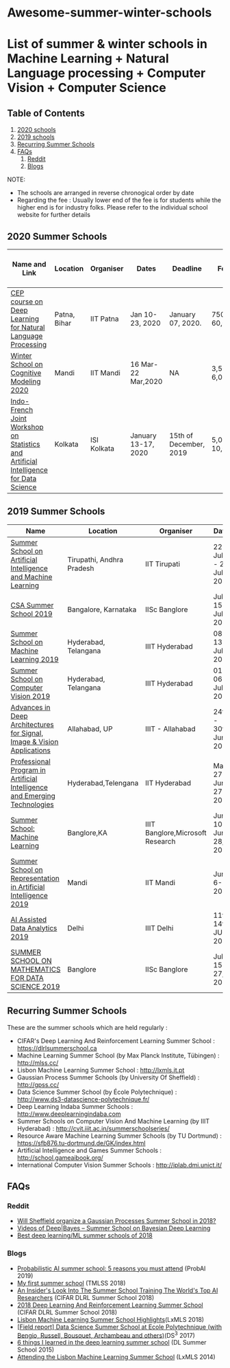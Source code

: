 # Awesome-summer-winter-schools
# List of summer & winter schools in Machine Learning + Natural Language processing + Computer Vision + Computer Science  

## Table of Contents

1. [2020 schools](#2020-summer-schools)
2. [2019 schools](#2019-summer-schools)
3. [Recurring Summer Schools](#recurring-summer-schools)
4. [FAQs](#faqs)
   1. [Reddit](#reddit)
   2. [Blogs](#blogs)

NOTE:
- The schools are arranged in reverse chronogical order by date 
- Regarding the fee : Usually lower end of the fee is for students while the higher end is for industry folks. Please refer to the individual school website for further details

## 2020 Summer Schools

Name and Link|Location|Organiser|Dates|Deadline|Fee|Aid (Travel Grants etc)
------|--|--|---|--|-|-
[CEP course on Deep Learning for Natural Language Processing](http://www.iitp.ac.in/~ai-nlp-ml/workshops.html)|Patna, Bihar|IIT Patna| Jan 10-23, 2020|January 07, 2020.|7500-60,000| NA
[Winter School on Cognitive Modeling 2020](http://www.acslab.org/winterschool/home.html)|Mandi|IIT Mandi|16 Mar-22 Mar,2020|NA|3,500-6,000|No
[Indo-French Joint Workshop on Statistics and Artificial Intelligence for Data Science](https://www.isical.ac.in/~caiml/stat-ai-data-science/)|Kolkata|ISI Kolkata|January 13-17, 2020|15th of December, 2019|5,000-10,000|No





## 2019 Summer Schools

Name|Location|Organiser|Dates|Aid
------|--|--|---|-
[Summer School on Artificial Intelligence and Machine Learning](https://iittp.ac.in/aimlworkshop/index.html)|Tirupathi, Andhra Pradesh|IIT Tirupati|22 July - 26 July 2019|NA
[CSA Summer School 2019](https://events.csa.iisc.ac.in/summer-school-2019/index.html)|Bangalore, Karnataka| IISc Banglore|July 15 - July 20|Yes
[Summer School on Machine Learning 2019](http://cvit.iiit.ac.in/mlsummerschool2019/)|Hyderabad, Telangana|IIIT Hyderabad|08 to 13 July, 2019|No
[Summer School on Computer Vision 2019](http://cvit.iiit.ac.in/mlsummerschool2019/)|Hyderabad, Telangana|IIIT Hyderabad|01 to 06 July, 2019|No
[Advances in Deep Architectures for Signal, Image & Vision Applications](https://cvbl.iiita.ac.in/adasiva2019/index.php)|Allahabad, UP|IIIT - Allahabad|24th - 30th June, 2019| No 
[ Professional Program in Artificial Intelligence and Emerging Technologies](https:ai.iith.ac.in/profprog/)|Hyderabad,Telengana|IIT Hyderabad|May 27 - June 27 , 2019|Yes
[Summer School: Machine Learning](https://www.iiitb.ac.in/blogs.php?pid=iiitb-summer-school-machine)|Banglore,KA|IIIT Banglore,Microsoft Research|June 10-June 28, 2019|NA
[Summer School on Representation in Artificial Intelligence 2019](http://www.rinai.iitmandi.ac.in/)|Mandi|IIT Mandi|June 6-13, 2019 |NA
[AI Assisted Data Analytics 2019](http://aida.iiitd.edu.in/)|Delhi|IIIT Delhi|11th-14th JULY 2019|NA
[SUMMER SCHOOL ON MATHEMATICS FOR DATA SCIENCE 2019](http://math.iisc.ac.in/~ifcam/Summer_School2019.htm)|Banglore|IISc Banglore|July 15-27, 2019|NA




## Recurring Summer Schools 

These are the summer schools which are held regularly :

- CIFAR's Deep Learning And Reinforcement Learning Summer School : https://dlrlsummerschool.ca
- Machine Learning Summer School (by Max Planck Institute, Tübingen) : http://mlss.cc/
- Lisbon Machine Learning Summer School : http://lxmls.it.pt
- Gaussian Process Summer Schools (by University Of Sheffield) : http://gpss.cc/
- Data Science Summer School (by École Polytechnique) : http://www.ds3-datascience-polytechnique.fr/
- Deep Learning Indaba Summer Schools : http://www.deeplearningindaba.com
- Summer Schools on Computer Vision And Machine Learning (by IIIT Hyderabad) : http://cvit.iiit.ac.in/summerschoolseries/
- Resource Aware Machine Learning Summer Schools (by TU Dortmund) : https://sfb876.tu-dortmund.de/GK/index.html
- Artificial Intelligence and Games Summer Schools : http://school.gameaibook.org/
- International Computer Vision Summer Schools : http://iplab.dmi.unict.it/



## FAQs

### Reddit


- [Will Sheffield organize a Gaussian Processes Summer School in 2018?](https://www.reddit.com/r/MachineLearning/comments/7v8wxn/d_will_sheffield_organize_a_gaussian_processes/)
- [Videos of Deep|Bayes – Summer School on Bayesian Deep Learning](https://www.reddit.com/r/MachineLearning/comments/9dgnl3/r_videos_of_deepbayes_summer_school_on_bayesian/)
- [Best deep learning/ML summer schools of 2018](https://www.reddit.com/r/MachineLearning/comments/85s9i8/d_best_deep_learningml_summer_schools_of_2018/)

### Blogs

- [Probabilistic AI summer school: 5 reasons you must attend](https://scholarleen.com/inspiration/probabilistic-ai-summer-school-5-reasons/) (ProbAI 2019)
- [My first summer school](https://www.stratosphereips.org/blog/2018/8/1/1st-transylvanian-machine-learning-summer-school) (TMLSS 2018)
- [An Insider's Look Into The Summer School Training The World's Top AI Researchers](https://www.forbes.com/sites/williamfalcon/2018/09/03/an-insiders-look-into-the-summer-school-training-the-worlds-top-ai-researchers/#99a8e7ba05f1) (CIFAR DLRL Summer School 2018)
- [2018 Deep Learning And Reinforcement Learning Summer School](https://vectorinstitute.ai/2018/11/07/vector-institute-deep-learning-and-reinforcement-learning-2018-summer-school/) (CIFAR DLRL Summer School 2018)
- [Lisbon Machine Learning Summer School Highlights](http://blog.aylien.com/lisbon-machine-learning-summer-school-highlights/)(LxMLS 2018)
- [[Field report] Data Science Summer School at Ecole Polytechnique (with Bengio, Russell, Bousquet, Archambeau and others)](https://gmarti.gitlab.io/ml/2017/09/02/ds3-datascience-polytechnique.html)(DS<sup>3</sup> 2017)
- [6 things I learned in the deep learning summer school](http://www.marekrei.com/blog/26-things-i-learned-in-the-deep-learning-summer-school) (DL Summer School 2015)
- [Attending the Lisbon Machine Learning Summer School](http://mfcabrera.com/blog/2014/7/25/lxmls-2014blogorg.html) (LxMLS 2014) 
